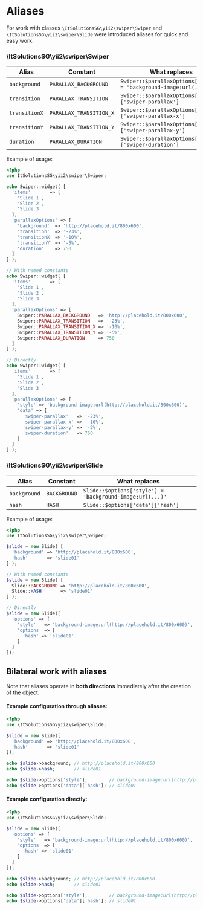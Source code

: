 # Aliases

For work with classes `\ItSolutionsSG\yii2\swiper\Swiper` and `\ItSolutionsSG\yii2\swiper\Slide` were introduced aliases
for quick and easy work.

### \ItSolutionsSG\yii2\swiper\Swiper

| Alias         | Constant                | What replaces                                                     |
|---------------|-------------------------|-------------------------------------------------------------------|
| `background`  | `PARALLAX_BACKGROUND`   | `Swiper::$parallaxOptions['style'] = 'background-image:url(...)'` |
| `transition`  | `PARALLAX_TRANSITION`   | `Swiper::$parallaxOptions['data']['swiper-parallax']`             |
| `transitionX` | `PARALLAX_TRANSITION_X` | `Swiper::$parallaxOptions['data']['swiper-parallax-x']`           |
| `transitionY` | `PARALLAX_TRANSITION_Y` | `Swiper::$parallaxOptions['data']['swiper-parallax-y']`           |
| `duration`    | `PARALLAX_DURATION`     | `Swiper::$parallaxOptions['data']['swiper-duration']`             |

Example of usage:

```PHP
<?php
use ItSolutionsSG\yii2\swiper\Swiper;

echo Swiper::widget( [
  'items'       => [
    'Slide 1',
    'Slide 2',
    'Slide 3'
  ],
  'parallaxOptions' => [
    'background'  => 'http://placehold.it/800x600',
    'transition'  => '-23%',
    'transitionX' => '-10%',
    'transitionY' => '-5%',
    'duration'    => 750
  ]
] );

// With named constants
echo Swiper::widget( [
  'items'       => [
    'Slide 1',
    'Slide 2',
    'Slide 3'
  ],
  'parallaxOptions' => [
    Swiper::PARALLAX_BACKGROUND   => 'http://placehold.it/800x600',
    Swiper::PARALLAX_TRANSITION   => '-23%',
    Swiper::PARALLAX_TRANSITION_X => '-10%',
    Swiper::PARALLAX_TRANSITION_Y => '-5%',
    Swiper::PARALLAX_DURATION     => 750
  ]
] );

// Directly
echo Swiper::widget( [
  'items'       => [
    'Slide 1',
    'Slide 2',
    'Slide 3'
  ],
  'parallaxOptions' => [
    'style' => 'background-image:url(http://placehold.it/800x600)',
    'data' => [
      'swiper-parallax'   => '-23%',
      'swiper-parallax-x' => '-10%',
      'swiper-parallax-y' => '-5%',
      'swiper-duration'   => 750
    ]
  ]
] );
```

### \ItSolutionsSG\yii2\swiper\Slide

| Alias        | Constant     | What replaces                                            |
|--------------|--------------|----------------------------------------------------------|
| `background` | `BACKGROUND` | `Slide::$options['style'] = 'background-image:url(...)'` |
| `hash`       | `HASH`       | `Slide::$options['data']['hash']`                        |

Example of usage:

```PHP
<?php
use ItSolutionsSG\yii2\swiper\Swiper;

$slide = new Slide( [
  'background' => 'http://placehold.it/800x600',
  'hash'       => 'slide01'
] );

// With named constants
$slide = new Slide( [
  Slide::BACKGROUND => 'http://placehold.it/800x600',
  Slide::HASH       => 'slide01'
] );

// Directly
$slide = new Slide([
  'options' => [
    'style'   => 'background-image:url(http://placehold.it/800x600)',
    'options' => [
      'hash' => 'slide01'
    ]
  ]
]);
```
## Bilateral work with aliases

Note that aliases operate in **both directions** immediately after the creation of the object.

#### Example configuration through aliases:

```PHP
<?php
use \ItSolutionsSG\yii2\swiper\Slide;

$slide = new Slide([
  'background' => 'http://placehold.it/800x600',
  'hash'       => 'slide01'
]);

echo $slide->background; // http://placehold.it/800x600
echo $slide->hash;       // slide01

echo $slide->options['style'];        // background-image:url(http://placehold.it/800x600)
echo $slide->options['data']['hash']; // slide01

```

#### Example configuration directly:

```PHP
<?php
use \ItSolutionsSG\yii2\swiper\Slide;

$slide = new Slide([
  'options' => [
    'style'   => 'background-image:url(http://placehold.it/800x600)',
    'options' => [
      'hash' => 'slide01'
    ]
  ]
]);

echo $slide->background; // http://placehold.it/800x600
echo $slide->hash;       // slide01

echo $slide->options['style'];        // background-image:url(http://placehold.it/800x600)
echo $slide->options['data']['hash']; // slide01

```
